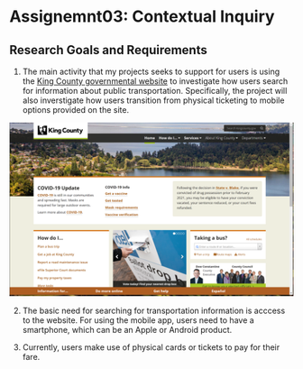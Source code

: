 # Assignemnt03: Contextual Inquiry  

## Research Goals and Requirements 

1. The main activity that my projects seeks to support for users is using the [King County governmental website](https://kingcounty.gov/) to investigate how users search for information about public transportation. Specifically, the project will also inverstigate how users transition from physical ticketing to mobile options provided on the site. 

![King County website landing page](kingCountySite.png)

2. The basic need for searching for transportation information is acccess to the website. For using the mobile app, users need to have a smartphone, which can be an Apple or Android product. 

3. Currently, users make use of physical cards or tickets to pay for their fare. 
